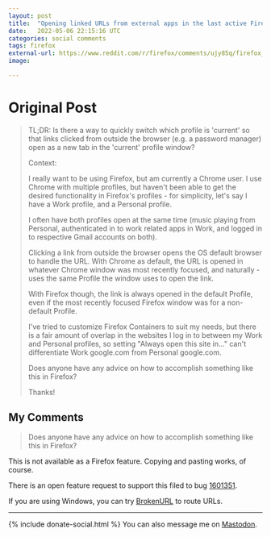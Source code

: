 ```yaml
---
layout: post
title:  "Opening linked URLs from external apps in the last active Firefox profile"
date:   2022-05-06 22:15:16 UTC
categories: social comments
tags: firefox
external-url: https://www.reddit.com/r/firefox/comments/ujy85q/firefox_profiles_and_opening_urls_from_outside/
image: 

---
```


# Original Post

>TL;DR: Is there a way to quickly switch which profile is 'current' so that links clicked from outside the browser (e.g. a password manager) open as a new tab in the 'current' profile window?
>
>Context:
>
>I really want to be using Firefox, but am currently a Chrome user. I use Chrome with multiple profiles, but haven't been able to get the desired functionality in Firefox's profiles - for simplicity, let's say I have a Work profile, and a Personal profile.
>
>I often have both profiles open at the same time (music playing from Personal, authenticated in to work related apps in Work, and logged in to respective Gmail accounts on both).
>
>Clicking a link from outside the browser opens the OS default browser to handle the URL. With Chrome as default, the URL is opened in whatever Chrome window was most recently focused, and naturally - uses the same Profile the window uses to open the link.
>
>With Firefox though, the link is always opened in the default Profile, even if the most recently focused Firefox window was for a non-default Profile.
>
>I've tried to customize Firefox Containers to suit my needs, but there is a fair amount of overlap in the websites I log in to between my Work and Personal profiles, so setting "Always open this site in..." can't differentiate Work google.com from Personal google.com.
>
>Does anyone have any advice on how to accomplish something like this in Firefox?
>
>Thanks!

## My Comments

>Does anyone have any advice on how to accomplish something like this in Firefox?

This is not available as a Firefox feature. Copying and pasting works, of course.

There is an open feature request to support this filed to bug [1601351](https://bugzilla.mozilla.org/show_bug.cgi?id=1601351 "Provide option in Profile Manager for links from external applications to open into last active profile window").

If you are using Windows, you can try [BrokenURL](https://brokenevent.com/projects/brokenurl) to route URLs.

---

{% include donate-social.html %} You can also message me on [Mastodon](https://mastodon.social/@yoasif).